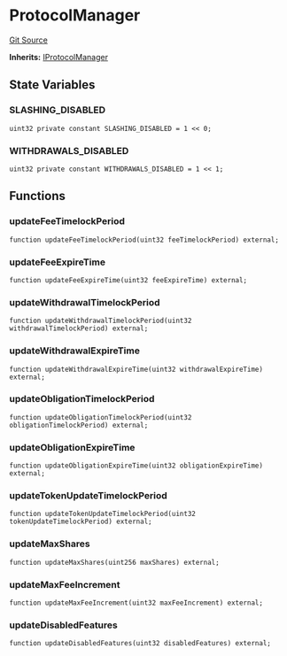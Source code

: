 # ProtocolManager
[Git Source](https://github.com/ssvlabs/based-applications/blob/506ac6ae02f84ad3df44eadfe12c8fc0cb108f44/src/core/modules/ProtocolManager.sol)

**Inherits:**
[IProtocolManager](/src/core/interfaces/IProtocolManager.sol/interface.IProtocolManager.md)


## State Variables
### SLASHING_DISABLED

```solidity
uint32 private constant SLASHING_DISABLED = 1 << 0;
```


### WITHDRAWALS_DISABLED

```solidity
uint32 private constant WITHDRAWALS_DISABLED = 1 << 1;
```


## Functions
### updateFeeTimelockPeriod


```solidity
function updateFeeTimelockPeriod(uint32 feeTimelockPeriod) external;
```

### updateFeeExpireTime


```solidity
function updateFeeExpireTime(uint32 feeExpireTime) external;
```

### updateWithdrawalTimelockPeriod


```solidity
function updateWithdrawalTimelockPeriod(uint32 withdrawalTimelockPeriod) external;
```

### updateWithdrawalExpireTime


```solidity
function updateWithdrawalExpireTime(uint32 withdrawalExpireTime) external;
```

### updateObligationTimelockPeriod


```solidity
function updateObligationTimelockPeriod(uint32 obligationTimelockPeriod) external;
```

### updateObligationExpireTime


```solidity
function updateObligationExpireTime(uint32 obligationExpireTime) external;
```

### updateTokenUpdateTimelockPeriod


```solidity
function updateTokenUpdateTimelockPeriod(uint32 tokenUpdateTimelockPeriod) external;
```

### updateMaxShares


```solidity
function updateMaxShares(uint256 maxShares) external;
```

### updateMaxFeeIncrement


```solidity
function updateMaxFeeIncrement(uint32 maxFeeIncrement) external;
```

### updateDisabledFeatures


```solidity
function updateDisabledFeatures(uint32 disabledFeatures) external;
```

